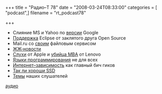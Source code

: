 +++
title = "Радио–Т 78"
date = "2008-03-24T08:33:00"
categories = [ "podcast",]
filename = "rt_podcast78"

+++

- Слияние MS и Yahoo по [версии](http://business.compulenta.ru/351474/) Google
- [Поддержка](http://www.opennet.ru/opennews/art.shtml?num=14863) Eclipse от заклятого друга Open Source
- Mail.ru со [своим](http://internetno.net/2008/03/18/mailru_files/) файловым сервисом
- [ЖЖ-новости](http://internetno.net/2008/03/19/lj_boycot/)
- [Слухи](http://www.deepapple.com/news/30164.html) от Apple и [убийца MBA](http://www.engadget.com/2008/03/20/lenovo-x300-ad-takes-the-macbook-air-head-on/) от Lenovo
- [Языки программирования](http://www.opennet.ru/opennews/art.shtml?num=14848) не для всех
- [Интернет–зависимость](http://hitech.tomsk.ru/hitech/7285-internet-zavisimost-priznali.html) как главный бич гиков
- [Так ли хороши SSD](http://hitech.tomsk.ru/newsmobile/7271-tak-li-khoroshi-ssd-diski-kak-ikh.html)
- [Темы](http://radio-t.com/temi_dlja_vipuskov/temyi-dlya-78/) наших слушателей

[аудио](https://cdn.radio-t.com/rt_podcast78.mp3)
<audio src="https://cdn.radio-t.com/rt_podcast78.mp3" preload="none"></audio>